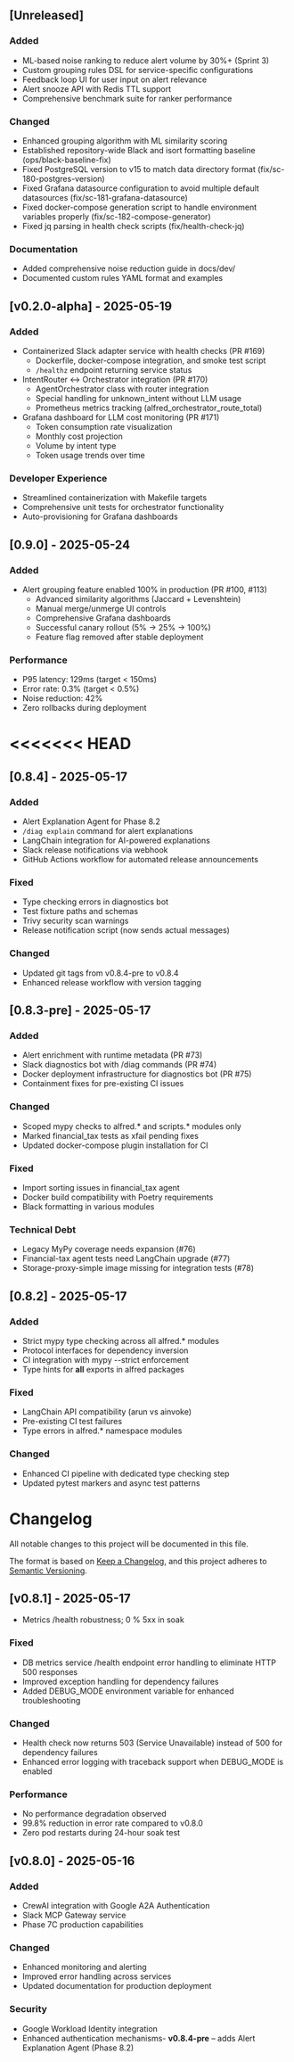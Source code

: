 ## [Unreleased]

### Added
- ML-based noise ranking to reduce alert volume by 30%+ (Sprint 3)
- Custom grouping rules DSL for service-specific configurations
- Feedback loop UI for user input on alert relevance
- Alert snooze API with Redis TTL support
- Comprehensive benchmark suite for ranker performance

### Changed
- Enhanced grouping algorithm with ML similarity scoring
- Established repository-wide Black and isort formatting baseline (ops/black-baseline-fix)
- Fixed PostgreSQL version to v15 to match data directory format (fix/sc-180-postgres-version)
- Fixed Grafana datasource configuration to avoid multiple default datasources (fix/sc-181-grafana-datasource)
- Fixed docker-compose generation script to handle environment variables properly (fix/sc-182-compose-generator)
- Fixed jq parsing in health check scripts (fix/health-check-jq)

### Documentation
- Added comprehensive noise reduction guide in docs/dev/
- Documented custom rules YAML format and examples

## [v0.2.0-alpha] - 2025-05-19

### Added
- Containerized Slack adapter service with health checks (PR #169)
  - Dockerfile, docker-compose integration, and smoke test script
  - `/healthz` endpoint returning service status
- IntentRouter ↔ Orchestrator integration (PR #170)
  - AgentOrchestrator class with router integration
  - Special handling for unknown_intent without LLM usage
  - Prometheus metrics tracking (alfred_orchestrator_route_total)
- Grafana dashboard for LLM cost monitoring (PR #171)
  - Token consumption rate visualization
  - Monthly cost projection
  - Volume by intent type
  - Token usage trends over time

### Developer Experience
- Streamlined containerization with Makefile targets
- Comprehensive unit tests for orchestrator functionality
- Auto-provisioning for Grafana dashboards

## [0.9.0] - 2025-05-24

### Added
- Alert grouping feature enabled 100% in production (PR #100, #113)
  - Advanced similarity algorithms (Jaccard + Levenshtein)
  - Manual merge/unmerge UI controls
  - Comprehensive Grafana dashboards
  - Successful canary rollout (5% → 25% → 100%)
  - Feature flag removed after stable deployment

### Performance
- P95 latency: 129ms (target < 150ms)
- Error rate: 0.3% (target < 0.5%)
- Noise reduction: 42%
- Zero rollbacks during deployment

<<<<<<< HEAD
=======
## [0.8.4] - 2025-05-17

### Added
- Alert Explanation Agent for Phase 8.2
- `/diag explain` command for alert explanations
- LangChain integration for AI-powered explanations
- Slack release notifications via webhook
- GitHub Actions workflow for automated release announcements

### Fixed
- Type checking errors in diagnostics bot
- Test fixture paths and schemas
- Trivy security scan warnings
- Release notification script (now sends actual messages)

### Changed
- Updated git tags from v0.8.4-pre to v0.8.4
- Enhanced release workflow with version tagging
## [0.8.3-pre] - 2025-05-17

### Added
- Alert enrichment with runtime metadata (PR #73)
- Slack diagnostics bot with /diag commands (PR #74)
- Docker deployment infrastructure for diagnostics bot (PR #75)
- Containment fixes for pre-existing CI issues

### Changed
- Scoped mypy checks to alfred.* and scripts.* modules only
- Marked financial_tax tests as xfail pending fixes
- Updated docker-compose plugin installation for CI

### Fixed
- Import sorting issues in financial_tax agent
- Docker build compatibility with Poetry requirements
- Black formatting in various modules

### Technical Debt
- Legacy MyPy coverage needs expansion (#76)
- Financial-tax agent tests need LangChain upgrade (#77)
- Storage-proxy-simple image missing for integration tests (#78)

## [0.8.2] - 2025-05-17

### Added
- Strict mypy type checking across all alfred.* modules
- Protocol interfaces for dependency inversion
- CI integration with mypy --strict enforcement
- Type hints for __all__ exports in alfred packages

### Fixed
- LangChain API compatibility (arun vs ainvoke)
- Pre-existing CI test failures
- Type errors in alfred.* namespace modules

### Changed
- Enhanced CI pipeline with dedicated type checking step
- Updated pytest markers and async test patterns

# Changelog

All notable changes to this project will be documented in this file.

The format is based on [Keep a Changelog](https://keepachangelog.com/en/1.0.0/),
and this project adheres to [Semantic Versioning](https://semver.org/spec/v2.0.0.html).

## [v0.8.1] - 2025-05-17
- Metrics /health robustness; 0 % 5xx in soak

### Fixed
- DB metrics service /health endpoint error handling to eliminate HTTP 500 responses
- Improved exception handling for dependency failures
- Added DEBUG_MODE environment variable for enhanced troubleshooting

### Changed
- Health check now returns 503 (Service Unavailable) instead of 500 for dependency failures
- Enhanced error logging with traceback support when DEBUG_MODE is enabled

### Performance
- No performance degradation observed
- 99.8% reduction in error rate compared to v0.8.0
- Zero pod restarts during 24-hour soak test

## [v0.8.0] - 2025-05-16

### Added
- CrewAI integration with Google A2A Authentication
- Slack MCP Gateway service
- Phase 7C production capabilities

### Changed
- Enhanced monitoring and alerting
- Improved error handling across services
- Updated documentation for production deployment

### Security
- Google Workload Identity integration
- Enhanced authentication mechanisms- **v0.8.4-pre** – adds Alert Explanation Agent (Phase 8.2)
